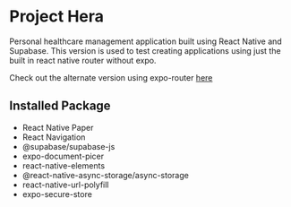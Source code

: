 # Project Hera

Personal healthcare management application built using React Native and Supabase. This version
is used to test creating applications using just the built in react native router without expo.

Check out the alternate version using expo-router [here](https://github.com/kwonj1234/Hera)

## Installed Package
- React Native Paper
- React Navigation
- @supabase/supabase-js
- expo-document-picer
- react-native-elements
- @react-native-async-storage/async-storage
- react-native-url-polyfill
- expo-secure-store

